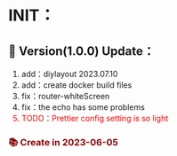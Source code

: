 <div style="text-align:left;">
    <h1>INIT：</h1>
    <div class="item">
        <h2>🔨 Version(1.0.0)  Update：</h2>
        <ol>
            <li>add：diylayout 2023.07.10</li>
            <li>add：create docker build files</li>
            <li>fix：router-whiteScreen</li>
            <li>fix：the echo has some problems  </li>
            <li style="color: red">TODO：Prettier config setting is so light  </li>
        </ol>
    </div>

</div>
<h3 style="color:darkred">
  📚 Create in 2023-06-05
</h3>
